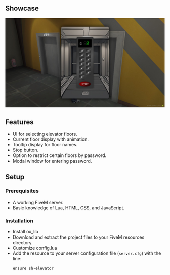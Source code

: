 ## Showcase
![Screenshot](https://github.com/sheenthebest/sh-elevator/blob/main/html/images/20240617153457_1.jpg?raw=true)

## Features
- UI for selecting elevator floors.
- Current floor display with animation.
- Tooltip display for floor names.
- Stop button.
- Option to restrict certain floors by password.
- Modal window for entering password.

## Setup

### Prerequisites
- A working FiveM server.
- Basic knowledge of Lua, HTML, CSS, and JavaScript.

### Installation
   - Install ox_lib
   - Download and extract the project files to your FiveM resources directory.
   - Customize config.lua
   - Add the resource to your server configuration file (`server.cfg`) with the line:
     ```
     ensure sh-elevator
     ```
